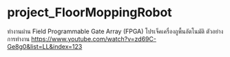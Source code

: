 # project_FloorMoppingRobot
ทำงานผ่าน Field Programmable Gate Array (FPGA) โปรเจ็คเครื่องถูพื้นอัตโนมัติ
ตัวอย่างการทำงาน https://www.youtube.com/watch?v=zd69C-Ge8g0&list=LL&index=123
